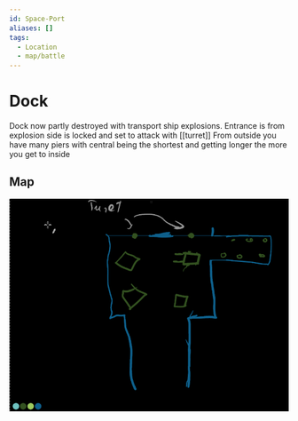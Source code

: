 ```yaml
---
id: Space-Port
aliases: []
tags:
  - Location
  - map/battle
---
```

# Dock

Dock now partly destroyed with transport ship explosions. Entrance is from explosion side is locked and set to attack with [[turret]]
From outside you have many piers with central being the shortest and getting longer the more you get to inside  


## Map
![TurretPlaceFront.png](pic/TurretPlaceFront.png)

